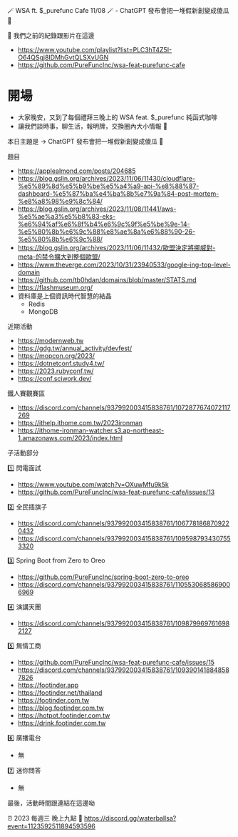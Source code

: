 🪄 WSA ft. $_purefunc Cafe 11/08 🪄 - ChatGPT 發布會把一堆假新創變成傻瓜 🎃

:movie_camera: 我們之前的紀錄跟影片在這邊
* https://www.youtube.com/playlist?list=PLC3hT4Z5I-O64QSgj8IDMhGvtQLSXvUGN
* https://github.com/PureFuncInc/wsa-feat-purefunc-cafe

# 開場
* 大家晚安，又到了每個禮拜三晚上的 WSA feat. $_purefunc 純函式咖啡
* 讓我們談時事，聊生活，報明牌，交換圈內大小情報 🦻

本日主題是 -> ChatGPT 發布會把一堆假新創變成傻瓜 🎃

題目
* https://applealmond.com/posts/204685
* https://blog.gslin.org/archives/2023/11/06/11430/cloudflare-%e5%89%8d%e5%b9%be%e5%a4%a9-api-%e8%88%87-dashboard-%e5%87%ba%e4%ba%8b%e7%9a%84-post-mortem-%e8%a8%98%e9%8c%84/
* https://blog.gslin.org/archives/2023/11/08/11441/aws-%e5%ae%a3%e5%b8%83-eks-%e6%94%af%e6%8f%b4%e6%9c%9f%e5%be%9e-14-%e5%80%8b%e6%9c%88%e8%ae%8a%e6%88%90-26-%e5%80%8b%e6%9c%88/
* https://blog.gslin.org/archives/2023/11/06/11432/歐盟決定將挪威對-meta-的禁令擴大到整個歐盟/
* https://www.theverge.com/2023/10/31/23940533/google-ing-top-level-domain
* https://github.com/tb0hdan/domains/blob/master/STATS.md
* https://flashmuseum.org/
* 資料庫是上個資訊時代智慧的結晶
  * Redis
  * MongoDB

近期活動
* https://modernweb.tw
* https://gdg.tw/annual_activity/devfest/
* https://mopcon.org/2023/
* https://dotnetconf.study4.tw/
* https://2023.rubyconf.tw/
* https://conf.sciwork.dev/

鐵人賽觀賽區
* https://discord.com/channels/937992003415838761/1072877674072117269
* https://ithelp.ithome.com.tw/2023ironman
* https://ithome-ironman-watcher.s3.ap-northeast-1.amazonaws.com/2023/index.html

子活動部分

:one: 閃電面試
* https://www.youtube.com/watch?v=OXuwMfu9k5k
* https://github.com/PureFuncInc/wsa-feat-purefunc-cafe/issues/13

:two: 全民插旗子
* https://discord.com/channels/937992003415838761/1067781868709220432
* https://discord.com/channels/937992003415838761/1095987934307553320

:three: Spring Boot from Zero to Oreo
* https://github.com/PureFuncInc/spring-boot-zero-to-oreo
* https://discord.com/channels/937992003415838761/1105530685869006969

:four: 演講天團
* https://discord.com/channels/937992003415838761/1098799697616982127

:five: 無情工商
* https://github.com/PureFuncInc/wsa-feat-purefunc-cafe/issues/15
* https://discord.com/channels/937992003415838761/1093901418848587826
* https://footinder.app
* https://footinder.net/thailand
* https://footinder.com.tw
* https://blog.footinder.com.tw
* https://hotpot.footinder.com.tw
* https://drink.footinder.com.tw

:six: 廣播電台
* 無

:seven: 迷你問答
* 無

最後，活動時間跟連結在這邊呦

:alarm_clock: 2023 每週三 晚上九點
:link: https://discord.gg/waterballsa?event=1123592511894593596
